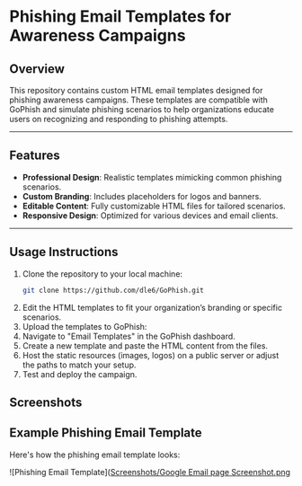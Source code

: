 # **Phishing Email Templates for Awareness Campaigns**

## **Overview**
This repository contains custom HTML email templates designed for phishing awareness campaigns. These templates are compatible with GoPhish and simulate phishing scenarios to help organizations educate users on recognizing and responding to phishing attempts.

---

## **Features**
- **Professional Design**: Realistic templates mimicking common phishing scenarios.
- **Custom Branding**: Includes placeholders for logos and banners.
- **Editable Content**: Fully customizable HTML files for tailored scenarios.
- **Responsive Design**: Optimized for various devices and email clients.

---

## **Usage Instructions**
1. Clone the repository to your local machine:
   ```bash
   git clone https://github.com/dle6/GoPhish.git
2. Edit the HTML templates to fit your organization’s branding or specific scenarios.
3. Upload the templates to GoPhish:
4. Navigate to "Email Templates" in the GoPhish dashboard.
5. Create a new template and paste the HTML content from the files.
6. Host the static resources (images, logos) on a public server or adjust the paths to match your setup.
7. Test and deploy the campaign.


## **Screenshots**
## Example Phishing Email Template
Here's how the phishing email template looks:

![Phishing Email Template]([Screenshots/Google Email page Screenshot.png](https://github.com/dle6/GoPhish/Screenshots/Google-Email-template.png)
